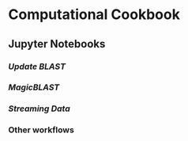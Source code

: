 # Computational Cookbook

## Jupyter Notebooks

### *Update BLAST*

### *MagicBLAST*

### *Streaming Data*

### Other workflows

